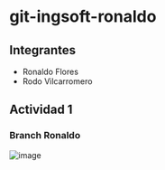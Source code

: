 # git-ingsoft-ronaldo

## Integrantes
- Ronaldo Flores
- Rodo Vilcarromero

## Actividad 1

### Branch Ronaldo
![image](https://github.com/ronaldoFlores3552/git-ingsoft-ronaldo/assets/85258014/dae3e5fc-514f-4816-b015-e68617831d1f)
